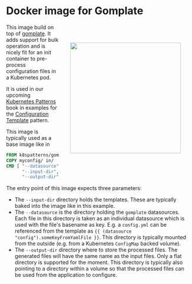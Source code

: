 # Docker image for Gomplate 

<a href="https://leanpub.com/k8spatterns"><img src="https://s3.amazonaws.com/titlepages.leanpub.com/k8spatterns/hero?1492193906" align="right" width="300px" style="float:right; margin: 50px 30px 30px 30px;"/></a>

This image build on top of [gomplate](https://github.com/hairyhenderson/gomplate). It adds support for bulk operation and is nicely fit for an init container to pre-process configuration files in a Kubernetes pod.

It is used in our upcoming [Kubernetes Patterns](https://leanpub.com/k8spatterns) book in examples for the [Configuration Template](https://github.com/k8spatterns/examples/tree/master/configuration/cm-template) pattern.

This image is typically used as a base image like in 

```Dockerfile
FROM k8spatterns/gomplate
COPY myconfig/ in/
CMD [ "--datasource", "/params", \
      "--input-dir",  "/in",     \
      "--output-dir", "/out" ]
```

The entry point of this image expects three parameters:

* The `--input-dir` directory holds the templates. These are typically baked into the image like in this example.
* The `--datasource` is the directory holding the `gomplate` datasources. Each file in this directory is taken as an individual datasource which is used with the file's basename as key. E.g. a `config.yml` can be referenced from the template as `{{ (datasource "config").someKeyFromYamlFile }}`. This directory is typically mounted from the outside (e.g. from a Kubernetes `ConfigMap` backed volume).
* The `--output-dir` directory where to store the processed files. The generated files will have the same name as the input files. Only a flat directory is supported for the moment. This directory is typically also pointing to a directory within a volume so that the processed files can be used from the application to configure.
